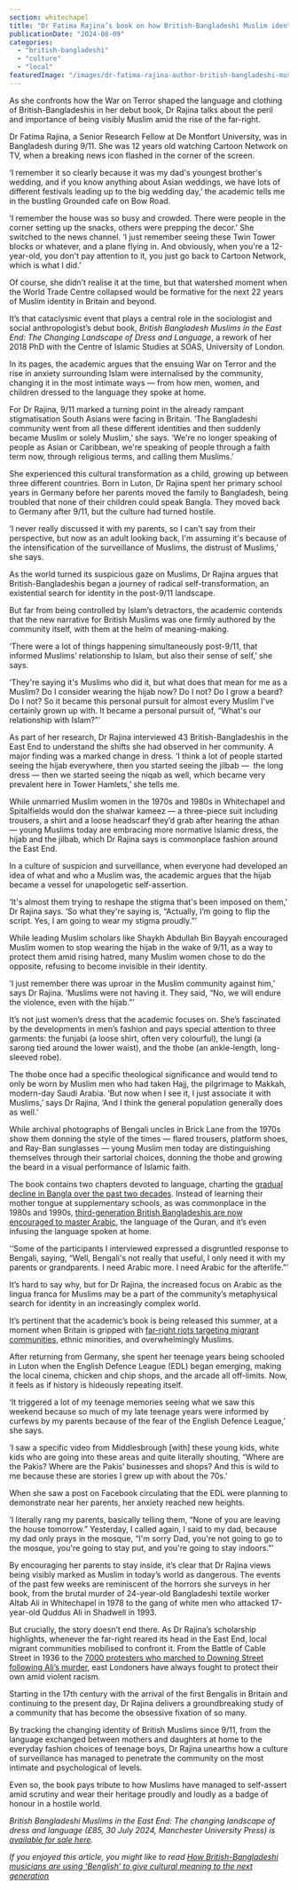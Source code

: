 ```yaml
---
section: whitechapel
title: "Dr Fatima Rajina’s book on how British-Bangladeshi Muslim identity transformed after 9/11"
publicationDate: "2024-08-09"
categories: 
  - "british-bangladeshi"
  - "culture"
  - "local"
featuredImage: "/images/dr-fatima-rajina-author-british-bangladeshi-muslims-in-the-east-end-dress-language-review.jpg"
---
```


As she confronts how the War on Terror shaped the language and clothing of British-Bangladeshis in her debut book, Dr Rajina talks about the peril and importance of being visibly Muslim amid the rise of the far-right.

Dr Fatima Rajina, a Senior Research Fellow at De Montfort University, was in Bangladesh during 9/11. She was 12 years old watching Cartoon Network on TV, when a breaking news icon flashed in the corner of the screen.

‘I remember it so clearly because it was my dad's youngest brother's wedding, and if you know anything about Asian weddings, we have lots of different festivals leading up to the big wedding day,’ the academic tells me in the bustling Grounded cafe on Bow Road. 

‘I remember the house was so busy and crowded. There were people in the corner setting up the snacks, others were prepping the decor.’ She switched to the news channel. ‘I just remember seeing these Twin Tower blocks or whatever, and a plane flying in. And obviously, when you're a 12-year-old, you don't pay attention to it, you just go back to Cartoon Network, which is what I did.’

Of course, she didn’t realise it at the time, but that watershed moment when the World Trade Centre collapsed would be formative for the next 22 years of Muslim identity in Britain and beyond.

It’s that cataclysmic event that plays a central role in the sociologist and social anthropologist’s debut book, _British Bangladesh Muslims in the East End: The Changing Landscape of Dress and Language_, a rework of her 2018 PhD with the Centre of Islamic Studies at SOAS, University of London.

In its pages, the academic argues that the ensuing War on Terror and the rise in anxiety surrounding Islam were internalised by the community, changing it in the most intimate ways — from how men, women, and children dressed to the language they spoke at home.

For Dr Rajina, 9/11 marked a turning point in the already rampant stigmatisation South Asians were facing in Britain. ‘The Bangladeshi community went from all these different identities and then suddenly became Muslim or solely Muslim,’ she says. ‘We're no longer speaking of people as Asian or Caribbean, we're speaking of people through a faith term now, through religious terms, and calling them Muslims.’

She experienced this cultural transformation as a child, growing up between three different countries. Born in Luton, Dr Rajina spent her primary school years in Germany before her parents moved the family to Bangladesh, being troubled that none of their children could speak Bangla. They moved back to Germany after 9/11, but the culture had turned hostile.

‘I never really discussed it with my parents, so I can't say from their perspective, but now as an adult looking back, I'm assuming it's because of the intensification of the surveillance of Muslims, the distrust of Muslims,’ she says.

As the world turned its suspicious gaze on Muslims, Dr Rajina argues that British-Bangladeshis began a journey of radical self-transformation, an existential search for identity in the post-9/11 landscape. 

But far from being controlled by Islam’s detractors, the academic contends that the new narrative for British Muslims was one firmly authored by the community itself, with them at the helm of meaning-making.

‘There were a lot of things happening simultaneously post-9/11, that informed Muslims’ relationship to Islam, but also their sense of self,’ she says.

‘They're saying it's Muslims who did it, but what does that mean for me as a Muslim? Do I consider wearing the hijab now? Do I not? Do I grow a beard? Do I not? So it became this personal pursuit for almost every Muslim I've certainly grown up with. It became a personal pursuit of, “What's our relationship with Islam?”’

As part of her research, Dr Rajina interviewed 43 British-Bangladeshis in the East End to understand the shifts she had observed in her community. A major finding was a marked change in dress. ‘I think a lot of people started seeing the hijab everywhere, then you started seeing the jilbab —  the long dress — then we started seeing the niqab as well, which became very prevalent here in Tower Hamlets,’ she tells me. 

While unmarried Muslim women in the 1970s and 1980s in Whitechapel and Spitalfields would don the shalwar kameez — a three-piece suit including trousers, a shirt and a loose headscarf they’d grab after hearing the athan — young Muslims today are embracing more normative Islamic dress, the hijab and the jilbab, which Dr Rajina says is commonplace fashion around the East End.

In a culture of suspicion and surveillance, when everyone had developed an idea of what and who a Muslim was, the academic argues that the hijab became a vessel for unapologetic self-assertion. 

‘It's almost them trying to reshape the stigma that's been imposed on them,’ Dr Rajina says. ‘So what they're saying is, “Actually, I’m going to flip the script. Yes, I am going to wear my stigma proudly.”’

While leading Muslim scholars like Shaykh Abdullah Bin Bayyah encouraged Muslim women to stop wearing the hijab in the wake of 9/11, as a way to protect them amid rising hatred, many Muslim women chose to do the opposite, refusing to become invisible in their identity. 

‘I just remember there was uproar in the Muslim community against him,’ says Dr Rajina. ‘Muslims were not having it. They said, “No, we will endure the violence, even with the hijab.”’

It’s not just women’s dress that the academic focuses on. She’s fascinated by the developments in men’s fashion and pays special attention to three garments: the funjabi (a loose shirt, often very colourful), the lungi (a sarong tied around the lower waist), and the thobe (an ankle-length, long-sleeved robe). 

The thobe once had a specific theological significance and would tend to only be worn by Muslim men who had taken Hajj, the pilgrimage to Makkah, modern-day Saudi Arabia. ‘But now when I see it, I just associate it with Muslims,’ says Dr Rajina, ‘And I think the general population generally does as well.’ 

While archival photographs of Bengali uncles in Brick Lane from the 1970s show them donning the style of the times — flared trousers, platform shoes, and Ray-Ban sunglasses — young Muslim men today are distinguishing themselves through their sartorial choices, donning the thobe and growing the beard in a visual performance of Islamic faith.

The book contains two chapters devoted to language, charting the [gradual decline in Bangla over the past two decades](https://whitechapellondon.co.uk/third-generation-british-bangladeshis-losing-bangla-native-tongue-tipping-point/). Instead of learning their mother tongue at supplementary schools, as was commonplace in the 1980s and 1990s, [third-generation British Bangladeshis are now encouraged to master Arabic](https://whitechapellondon.co.uk/fora-supplementary-schools-tower-hamlets-closing-putting-bengali-at-risk/), the language of the Quran, and it’s even infusing the language spoken at home.

‘‘Some of the participants I interviewed expressed a disgruntled response to Bengali, saying, “Well, Bengali's not really that useful, I only need it with my parents or grandparents. I need Arabic more. I need Arabic for the afterlife.”’

It’s hard to say why, but for Dr Rajina, the increased focus on Arabic as the lingua franca for Muslims may be a part of the community’s metaphysical search for identity in an increasingly complex world.

It’s pertinent that the academic’s book is being released this summer, at a moment when Britain is gripped with [far-right riots targeting migrant communities](https://www.bbc.co.uk/news/articles/c51ynvyvgleo), ethnic minorities, and overwhelmingly Muslims. 

After returning from Germany, she spent her teenage years being schooled in Luton when the English Defence League (EDL) began emerging, making the local cinema, chicken and chip shops, and the arcade all off-limits. Now, it feels as if history is hideously repeating itself. 

‘It triggered a lot of my teenage memories seeing what we saw this weekend because so much of my late teenage years were informed by curfews by my parents because of the fear of the English Defence League,’ she says.

‘I saw a specific video from Middlesbrough \[with\] these young kids, white kids who are going into these areas and quite literally shouting, “Where are the Pakis? Where are the Pakis’ businesses and shops? And this is wild to me because these are stories I grew up with about the 70s.’

When she saw a post on Facebook circulating that the EDL were planning to demonstrate near her parents, her anxiety reached new heights.

‘I literally rang my parents, basically telling them, “None of you are leaving the house tomorrow.” Yesterday, I called again, I said to my dad, because my dad only prays in the mosque, “I'm sorry Dad, you're not going to go to the mosque, you're going to stay put, and you're going to stay indoors.”’

By encouraging her parents to stay inside, it’s clear that Dr Rajina views being visibly marked as Muslim in today’s world as dangerous. The events of the past few weeks are reminiscent of the horrors she surveys in her book, from the brutal murder of 24-year-old Bangladeshi textile worker Altab Ali in Whitechapel in 1978 to the gang of white men who attacked 17-year-old Quddus Ali in Shadwell in 1993.

But crucially, the story doesn’t end there. As Dr Rajina’s scholarship highlights, whenever the far-right reared its head in the East End, local migrant communities mobilised to confront it. From the Battle of Cable Street in 1936 to the [7000 protesters who marched to Downing Street following Ali’s murder](https://whitechapellondon.co.uk/bangladeshi-altab-ali-racist-murder-protests-1978/), east Londoners have always fought to protect their own amid violent racism.

Starting in the 17th century with the arrival of the first Bengalis in Britain and continuing to the present day, Dr Rajina delivers a groundbreaking study of a community that has become the obsessive fixation of so many. 

By tracking the changing identity of British Muslims since 9/11, from the language exchanged between mothers and daughters at home to the everyday fashion choices of teenage boys, Dr Rajina unearths how a culture of surveillance has managed to penetrate the community on the most intimate and psychological of levels.

Even so, the book pays tribute to how Muslims have managed to self-assert amid scrutiny and wear their heritage proudly and loudly as a badge of honour in a hostile world.

_British Bangladeshi Muslims in the East End: The changing landscape of dress and language (£85, 30 July 2024, Manchester University Press) is_ [_available for sale here_](https://manchesteruniversitypress.co.uk/9781526172945/)_._

_If you enjoyed this article, you might like to read [How British-Bangladeshi musicians are using ‘Benglish’ to give cultural meaning to the next generation](https://whitechapellondon.co.uk/british-bangladeshi-musicians-benglish-keeping-culture-alive/)_

[](https://whitechapellondon.co.uk/british-bangladeshi-musicians-benglish-keeping-culture-alive/)
